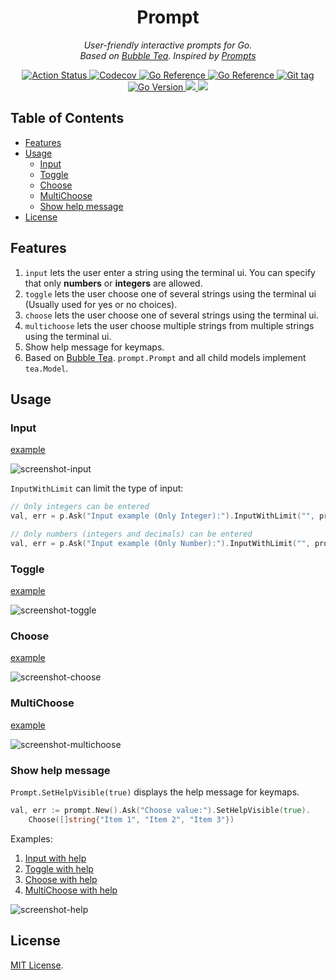 <div align="center">
  <h1>Prompt</h1>
  <p>
    <i>User-friendly interactive prompts for Go.</i>
    <br />
    <i>
      Based on <a href="https://github.com/charmbracelet/bubbletea" alt="Bubble Tea">Bubble Tea</a>.
      Inspired by <a href="https://github.com/terkelg/prompts" alt="prompts">Prompts</a>
    </i>
  </p>

  <p>
    <a href="https://github.com/cqroot/prompt/actions">
      <img src="https://github.com/cqroot/prompt/workflows/test/badge.svg" alt="Action Status" />
    </a>
    <a href="https://codecov.io/gh/cqroot/prompt">
      <img src="https://codecov.io/gh/cqroot/prompt/branch/main/graph/badge.svg" alt="Codecov" />
    </a>
    <a href="https://goreportcard.com/report/github.com/cqroot/prompt">
      <img src="https://goreportcard.com/badge/github.com/cqroot/prompt" alt="Go Reference" />
    </a>
    <a href="https://pkg.go.dev/github.com/cqroot/prompt">
      <img src="https://pkg.go.dev/badge/github.com/cqroot/prompt.svg" alt="Go Reference" />
    </a>
    <a href="https://github.com/cqroot/prompt/tags">
      <img src="https://img.shields.io/github/v/tag/cqroot/prompt" alt="Git tag" />
    </a>
    <a href="https://github.com/cqroot/prompt/blob/main/go.mod">
      <img src="https://img.shields.io/github/go-mod/go-version/cqroot/prompt" alt="Go Version" />
    </a>
    <a href="https://github.com/cqroot/prompt/blob/main/LICENSE">
      <img src="https://img.shields.io/github/license/cqroot/prompt" />
    </a>
    <a href="https://github.com/cqroot/prompt/issues">
      <img src="https://img.shields.io/github/issues/cqroot/prompt" />
    </a>
  </p>
</div>

## Table of Contents

- [Features](#features)
- [Usage](#usage)
  - [Input](#input)
  - [Toggle](#toggle)
  - [Choose](#choose)
  - [MultiChoose](#multichoose)
  - [Show help message](#show-help-message)
- [License](#license)

## Features

1. `input` lets the user enter a string using the terminal ui.
   You can specify that only **numbers** or **integers** are allowed.
2. `toggle` lets the user choose one of several strings using the terminal ui (Usually used for yes or no choices).
3. `choose` lets the user choose one of several strings using the terminal ui.
4. `multichoose` lets the user choose multiple strings from multiple strings using the terminal ui.
5. Show help message for keymaps.
6. Based on [Bubble Tea]("https://github.com/charmbracelet/bubbletea").
   `prompt.Prompt` and all child models implement `tea.Model`.

## Usage

### Input

[example](https://github.com/cqroot/prompt/blob/main/examples/input/main.go)

![screenshot-input](https://user-images.githubusercontent.com/46901748/216246350-d14074b0-0895-4a0b-890f-11c0cd725a04.gif)

`InputWithLimit` can limit the type of input:

```go
// Only integers can be entered
val, err = p.Ask("Input example (Only Integer):").InputWithLimit("", prompt.InputInteger)

// Only numbers (integers and decimals) can be entered
val, err = p.Ask("Input example (Only Number):").InputWithLimit("", prompt.InputNumber)
```

### Toggle

[example](https://github.com/cqroot/prompt/blob/main/examples/toggle/main.go)

![screenshot-toggle](https://user-images.githubusercontent.com/46901748/216246356-fb3eb7df-7240-4a09-8899-45797bfe79c7.gif)

### Choose

[example](https://github.com/cqroot/prompt/blob/main/examples/choose/main.go)

![screenshot-choose](https://user-images.githubusercontent.com/46901748/216246342-da8d8b67-983c-41b8-b85d-a4ef2dcab0bd.gif)

### MultiChoose

[example](https://github.com/cqroot/prompt/blob/main/examples/multichoose/main.go)

![screenshot-multichoose](https://user-images.githubusercontent.com/46901748/216246355-92129b7b-c812-4b15-bfbc-7ec7e39e972a.gif)

### Show help message

`Prompt.SetHelpVisible(true)` displays the help message for keymaps.

```go
val, err := prompt.New().Ask("Choose value:").SetHelpVisible(true).
	Choose([]string{"Item 1", "Item 2", "Item 3"})
```

Examples:

1. [Input with help](https://github.com/cqroot/prompt/blob/main/examples/input-with-help/main.go)
2. [Toggle with help](https://github.com/cqroot/prompt/blob/main/examples/toggle-with-help/main.go)
3. [Choose with help](https://github.com/cqroot/prompt/blob/main/examples/choose-with-help/main.go)
4. [MultiChoose with help](https://github.com/cqroot/prompt/blob/main/examples/multichoose-with-help/main.go)

![screenshot-help](https://user-images.githubusercontent.com/46901748/216308618-0b865448-23cd-4029-9a26-d6802b375fa4.png)

## License

[MIT License](https://github.com/cqroot/prompt/blob/main/LICENSE).

